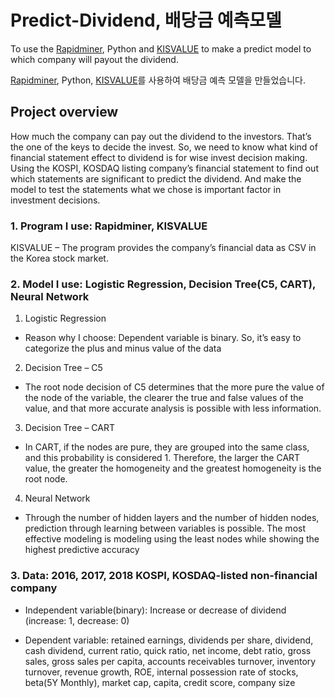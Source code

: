 # Predict-Dividend, 배당금 예측모델

To use the [Rapidminer](https://rapidminer.com/), Python and [KISVALUE](https://www.kisvalue.com/web/index.jsp) to make a predict model to which company will payout the dividend.


[Rapidminer](https://rapidminer.com/), Python, [KISVALUE](https://www.kisvalue.com/web/index.jsp)를 사용하여 배당금 예측 모델을 만들었습니다.


## Project overview
How much the company can pay out the dividend to the investors. That’s the one of the keys to decide the invest. So, we need to know what kind of financial statement effect to dividend is for wise invest decision making. Using the KOSPI, KOSDAQ listing company’s financial statement to find out which statements are significant to predict the dividend. And make the model to test the statements what we chose is important factor in investment decisions.

### 1. Program I use: Rapidminer, KISVALUE
KISVALUE – The program provides the company’s financial data as CSV in the Korea stock market.


### 2. Model I use: Logistic Regression, Decision Tree(C5, CART), Neural Network
1.	Logistic Regression
  - Reason why I choose: Dependent variable is binary. So, it’s easy to categorize the plus and minus value of the data

2.	Decision Tree – C5


  - The root node decision of C5 determines that the more pure the value of the node of the variable, the clearer the true and false values of the value, and that more accurate analysis is possible with less information.
  
3.	Decision Tree – CART


  -	In CART, if the nodes are pure, they are grouped into the same class, and this probability is considered 1. Therefore, the larger the CART value, the greater the homogeneity and the greatest homogeneity is the root node.
  
4.	Neural Network


  -	Through the number of hidden layers and the number of hidden nodes, prediction through learning between variables is possible. The most effective modeling is modeling using the least nodes while showing the highest predictive accuracy
  
### 3. Data: 2016, 2017, 2018 KOSPI, KOSDAQ-listed non-financial company
+ Independent variable(binary): Increase or decrease of dividend (increase: 1, decrease: 0)

+ Dependent variable: retained earnings, dividends per share, dividend, cash dividend, current ratio, quick ratio, net income, debt ratio, gross sales, gross sales per capita, accounts receivables turnover, inventory turnover, revenue growth, ROE, internal possession rate of stocks, beta(5Y Monthly), market cap, capita, credit score, company size
